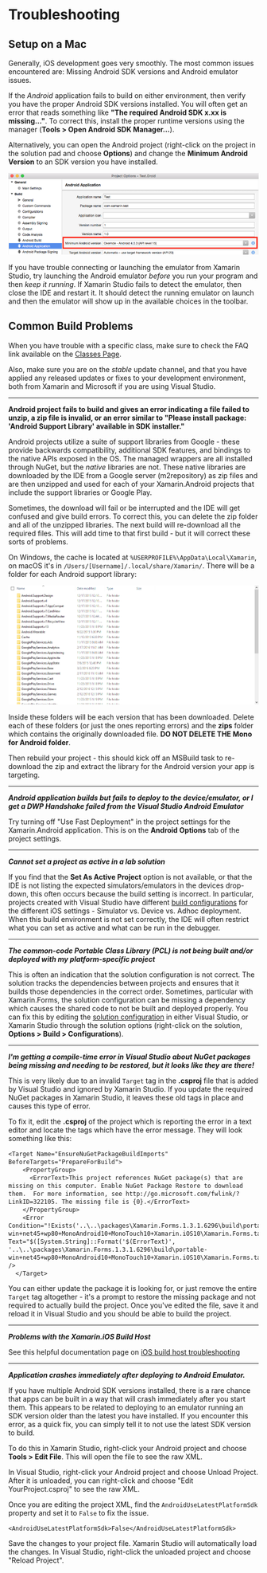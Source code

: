 # Troubleshooting

## Setup on a Mac
Generally, iOS development goes very smoothly. The most common issues encountered are: Missing Android SDK versions and
Android emulator issues.

If the *Android* application fails to build on either environment, then
verify you have the proper Android SDK versions installed. You will
often get an error that reads something like **"The required Android SDK
x.xx is missing…"**. To correct this, install the proper runtime
versions using the manager (**Tools \> Open Android SDK Manager…**).

Alternatively, you can open the Android project (right-click on the
project in the solution pad and choose **Options**) and change the
**Minimum Android Version** to an SDK version you have installed.

![](media/xs-change-droid-target.png)

If you have trouble connecting or launching the emulator from Xamarin Studio, try launching the Android emulator *before* you run your program and then *keep it running*. If Xamarin Studio fails to detect the emulator, then close the IDE and restart it. It should detect the running emulator on launch and then the emulator will show up in the available choices in the toolbar.

## Common Build Problems

When you have trouble with a specific class, make sure to check the FAQ link available on the [Classes Page](https://university.xamarin.com/classes).

Also, make sure you are on the *stable* update channel, and that you have applied any released updates or fixes to your development environment, both from Xamarin and Microsoft if you are using Visual Studio.

---
**Android project fails to build and gives an error indicating a file failed to unzip, a zip file is invalid, or an error similar to "Please install package: 'Android Support Library' available in SDK installer."**

Android projects utilize a suite of support libraries from Google - these provide backwards compatibility, additional SDK features, and bindings to the native APIs exposed in the OS. The managed wrappers are all installed through NuGet, but the _native_ libraries are not. These native libraries are downloaded by the IDE from a Google server (m2repository) as zip files and are then unzipped and used for each of your Xamarin.Android projects that include the support libraries or Google Play. 

Sometimes, the download will fail or be interrupted and the IDE will get confused and give build errors. To correct this, you can delete the zip folder and all of the unzipped libraries. The next build will re-download all the required files. This will add time to that first build - but it will correct these sorts of problems.

On Windows, the cache is located at `%USERPROFILE%\AppData\Local\Xamarin`, on macOS it's in `/Users/[Username]/.local/share/Xamarin/`. There will be a folder for each Android support library:

![](media/ts-android-support-libs.png)

Inside these folders will be each version that has been downloaded. Delete each of these folders (or just the ones reporting errors) and the **zips** folder which contains the originally downloaded file. **DO NOT DELETE THE Mono for Android folder**.

Then rebuild your project - this should kick off an MSBuild task to re-download the zip and extract the library for the Android version your app is targeting.

---
***Android application builds but fails to deploy to the device/emulator, or I get a DWP Handshake failed from the Visual Studio Android Emulator***

Try turning off "Use Fast Deployment" in the project settings for the Xamarin.Android application. This is on the **Android Options** tab of the project settings. 

---
***Cannot set a project as active in a lab solution***

If you find that the **Set As Active Project** option is not available, or that the IDE is not listing the expected simulators/emulators in the devices drop-down, this often occurs because the build setting is incorrect. In particular, projects created with Visual Studio have different [build configurations](https://msdn.microsoft.com/en-us/library/kkz9kefa.aspx) for the different iOS settings - Simulator vs. Device vs. Adhoc deployment. When this build environment is not set correctly, the IDE will often restrict what you can set as active and what can be run in the debugger.

---
***The common-code Portable Class Library (PCL) is not being built and/or deployed with my platform-specific project***

This is often an indication that the solution configuration is not correct. The solution tracks the dependencies between projects and ensures that it builds those dependencies in the correct order. Sometimes, particular with Xamarin.Forms, the solution configuration can be missing a dependency which causes the shared code to not be built and deployed properly. You can fix this by editing the [solution configuration](https://msdn.microsoft.com/en-us/library/bb166577.aspx) in either Visual Studio, or Xamarin Studio through the solution options (right-click on the solution, **Options > Build > Configurations**).

---
***I'm getting a compile-time error in Visual Studio about NuGet packages being missing and needing to be restored, but it looks like they are there!***

This is very likely due to an invalid `Target` tag in the **.csproj** file that is added by Visual Studio and ignored by Xamarin Studio. If you update the required NuGet packages in Xamarin Studio, it leaves these old tags in place and causes this type of error.

To fix it, edit the **.csproj** of the project which is reporting the error in a text editor and locate the tags which have the error message. They will look something like this:

```
<Target Name="EnsureNuGetPackageBuildImports" BeforeTargets="PrepareForBuild">
    <PropertyGroup>
      <ErrorText>This project references NuGet package(s) that are missing on this computer. Enable NuGet Package Restore to download them.  For more information, see http://go.microsoft.com/fwlink/?LinkID=322105. The missing file is {0}.</ErrorText>
    </PropertyGroup>
    <Error Condition="!Exists('..\..\packages\Xamarin.Forms.1.3.1.6296\build\portable-win+net45+wp80+MonoAndroid10+MonoTouch10+Xamarin.iOS10\Xamarin.Forms.targets')" Text="$([System.String]::Format('$(ErrorText)', '..\..\packages\Xamarin.Forms.1.3.1.6296\build\portable-win+net45+wp80+MonoAndroid10+MonoTouch10+Xamarin.iOS10\Xamarin.Forms.targets'))" />
  </Target>
```

You can either update the package it is looking for, or just remove the entire `Target` tag altogether - it's a prompt to restore the missing package and not required to actually build the project. Once you've edited the file, save it and reload it in Visual Studio and you should be able to build the project.

---
***Problems with the Xamarin.iOS Build Host***

See this helpful documentation page on [iOS build host troubleshooting](http://developer.xamarin.com/guides/ios/getting_started/installation/windows/troubleshooting/)

---
***Application crashes immediately after deploying to Android Emulator.***

If you have multiple Android SDK versions installed, there is a rare chance that apps can be built in a way that will crash immediately after you start them. This appears to be related to deploying to an emulator running an SDK version older than the latest you have installed. If you encounter this error, as a quick fix, you can simply tell it to not use the latest SDK version to build.

To do this in Xamarin Studio, right-click your Android project and choose **Tools \> Edit File**. This will open the file to see the raw XML.

In Visual Studio, right-click your Android project and choose Unload Project. After it is unloaded, you can right-click and choose "Edit YourProject.csproj" to see the raw XML.

Once you are editing the project XML, find the `AndroidUseLatestPlatformSdk` property and set it to `False` to fix the issue.

```
<AndroidUseLatestPlatformSdk>False</AndroidUseLatestPlatformSdk>
```

Save the changes to your project file. Xamarin Studio will automatically load the changes. In Visual Studio, right-click the unloaded project and choose "Reload Project".


